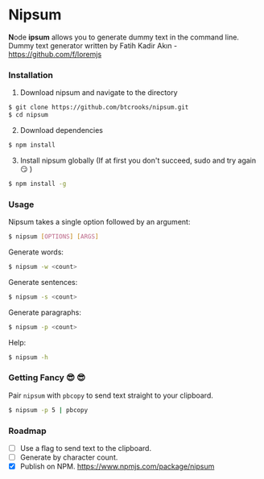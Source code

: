 # Nipsum
**N**ode **ipsum** allows you to generate dummy text in the command line.  
Dummy text generator written by Fatih Kadir Akın - https://github.com/f/loremjs

### Installation
1) Download nipsum and navigate to the directory
```bash
$ git clone https://github.com/btcrooks/nipsum.git
$ cd nipsum
```
2) Download dependencies
```bash
$ npm install
```
3) Install nipsum globally (If at first you don't succeed, sudo and try again :smirk: )
```bash
$ npm install -g
```

### Usage
Nipsum takes a single option followed by an argument:
```bash
$ nipsum [OPTIONS] [ARGS]
```


Generate words:
```bash
$ nipsum -w <count>
```
Generate sentences:
```bash
$ nipsum -s <count>
```
Generate paragraphs:
```bash
$ nipsum -p <count>
```
Help:
```bash
$ nipsum -h
```

### Getting Fancy :sunglasses: :sunglasses:
Pair `nipsum` with `pbcopy` to send text straight to your clipboard.  
```bash
$ nipsum -p 5 | pbcopy
```

### Roadmap
- [ ] Use a flag to send text to the clipboard.
- [ ] Generate by character count.
- [x] Publish on NPM. https://www.npmjs.com/package/nipsum
